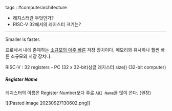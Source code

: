 tags : #computerarchitecture 

- 레지스터란 무엇인가?
- RISC-V 32에서의 레지스터 크기는?
---

Smaller is faster.

프로세서 내에 존재하는 <u>소규모의 아주 빠른</u> 저장 장치이다. 메모리와 유사하나 훨씬 빠른 소규모의 저장 장치다.

RISC-V : 32 registers - PC (32 x 32-bit(싱글 레지스터 size)) (32-bit computer)

##### Register Name
레지스터의 이름은 Register Number보다 주로 `ABI Name`을 많이 쓴다. (권장)

![[Pasted image 20230927130602.png]]